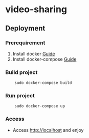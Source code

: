 # video-sharing

## Deployment

### Prerequirement

1. Install docker [Guide](https://docs.docker.com/engine/install/ubuntu/)
2. Install docker-compose [Guide](https://www.digitalocean.com/community/tutorials/how-to-install-and-use-docker-compose-on-ubuntu-22-04)

### Build project

        sudo docker-compose build

### Run project

        sudo docker-compose up

### Access

- Access [http://localhost](http://localhost) and enjoy

